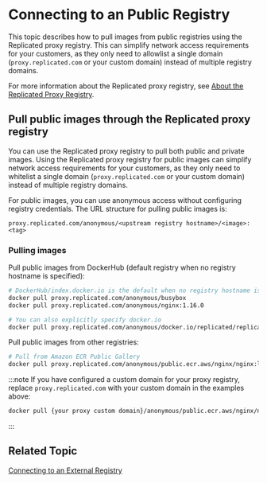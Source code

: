 # Connecting to an Public Registry

This topic describes how to pull images from public registries using the Replicated proxy registry. This can simplify network access requirements for your customers, as they only need to allowlist a single domain (`proxy.replicated.com` or your custom domain) instead of multiple registry domains.

For more information about the Replicated proxy registry, see [About the Replicated Proxy Registry](private-images-about).

## Pull public images through the Replicated proxy registry

You can use the Replicated proxy registry to pull both public and private images. Using the Replicated proxy registry for public images can simplify network access requirements for your customers, as they only need to whitelist a single domain (`proxy.replicated.com` or your custom domain) instead of multiple registry domains.

For public images, you can use anonymous access without configuring registry credentials. The URL structure for pulling public images is:

```
proxy.replicated.com/anonymous/<upstream registry hostname>/<image>:<tag>
```

### Pulling images

Pull public images from DockerHub (default registry when no registry hostname is specified):

```bash
# DockerHub/index.docker.io is the default when no registry hostname is specified
docker pull proxy.replicated.com/anonymous/busybox
docker pull proxy.replicated.com/anonymous/nginx:1.16.0

# You can also explicitly specify docker.io
docker pull proxy.replicated.com/anonymous/docker.io/replicated/replicated-sdk:1.0.0
```

Pull public images from other registries:

```bash
# Pull from Amazon ECR Public Gallery
docker pull proxy.replicated.com/anonymous/public.ecr.aws/nginx/nginx:latest
```

:::note
If you have configured a custom domain for your proxy registry, replace `proxy.replicated.com` with your custom domain in the examples above:

```bash
docker pull {your proxy custom domain}/anonymous/public.ecr.aws/nginx/nginx:latest
```
:::

## Related Topic

[Connecting to an External Registry](packaging-private-images)